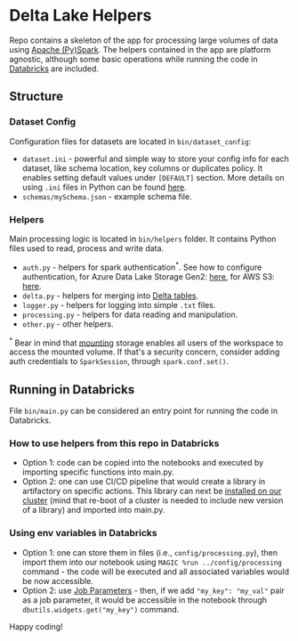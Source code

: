 # Delta Lake Helpers
Repo contains a skeleton of the app for processing large volumes of data using [Apache (Py)Spark](https://spark.apache.org/docs/latest/api/python/). The helpers contained in the app are platform agnostic, although some basic operations while running the code in [Databricks](https://databricks.com/) are included.

## Structure

### Dataset Config
Configuration files for datasets are located in `bin/dataset_config`:
* `dataset.ini` - powerful and simple way to store your config info for each dataset, like schema location, key columns or duplicates policy. It enables setting default values under `[DEFAULT]` section. More details on using `.ini` files in Python can be found [here](https://docs.python.org/3/library/configparser.html).
* `schemas/mySchema.json` - example schema file.


### Helpers
Main processing logic is located in `bin/helpers` folder. It contains Python files used to read, process and write data.
* `auth.py` - helpers for spark authentication<sup>*</sup>. See how to configure authentication, for Azure Data Lake Storage Gen2: [here](https://docs.microsoft.com/en-us/azure/databricks/data/data-sources/azure/adls-gen2/azure-datalake-gen2-sp-access), for AWS S3: [here](https://docs.databricks.com/data/data-sources/aws/amazon-s3.html).
* `delta.py` - helpers for merging into [Delta tables](https://docs.delta.io/latest/quick-start.html).
* `logger.py` - helpers for logging into simple `.txt` files.
* `processing.py` - helpers for data reading and manipulation.
* `other.py` - other helpers.

<sup>*</sup> Bear in mind that [mounting](https://docs.databricks.com/data/databricks-file-system.html) storage enables all users of the workspace to access the mounted volume. If that's a security concern, consider adding auth credentials to `SparkSession`, through `spark.conf.set()`.

## Running in Databricks
File `bin/main.py` can be considered an entry point for running the code in Databricks.
### How to use helpers from this repo in Databricks
* Option 1: code can be copied into the notebooks and executed by importing specific functions into main.py.
* Option 2: one can use CI/CD pipeline that would create a library in artifactory on specific actions. This library can next be [installed on our cluster](https://docs.databricks.com/libraries/index.html) (mind that re-boot of a cluster is needed to include new version of a library) and imported into main.py.

### Using env variables in Databricks
* Option 1: one can store them in files (i.e., `config/processing.py`), then import them into our notebook using `MAGIC %run ../config/processing` command - the code will be executed and all associated variables would be now accessible. 
* Option 2: use [Job Parameters](https://docs.databricks.com/data-engineering/jobs/jobs.html#create-a-job) - then, if we add `"my_key": "my_val"` pair as a job parameter, it would be accessible in the notebook through `dbutils.widgets.get("my_key")` command.

Happy coding!